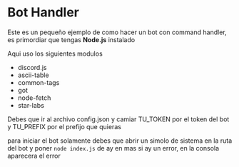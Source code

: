 # Bot Handler

Este es un pequeño ejemplo de como hacer un bot con command handler, es primordiar que tengas **Node.js** instalado 

Aqui uso los siguientes modulos


- discord.js 
- ascii-table
- common-tags
- got
- node-fetch
- star-labs

Debes que ir al archivo config.json y camiar TU_TOKEN por el token del bot y TU_PREFIX por el prefijo que quieras

para iniciar el bot solamente debes que abrir un simolo de sistema en la ruta del bot y poner `node index.js` de ay en mas si ay un error, en la consola aparecera el error